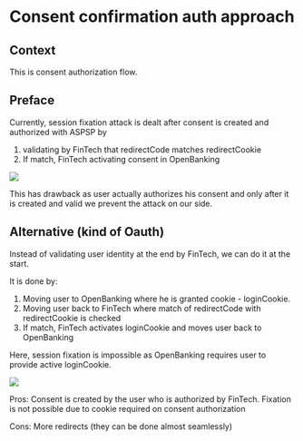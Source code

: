 # Consent confirmation auth approach

## Context

This is consent authorization flow.

## Preface
Currently, session fixation attack is dealt after consent is created and authorized with ASPSP by

1. validating by FinTech that redirectCode matches redirectCookie
1. If match, FinTech activating consent in OpenBanking

<!--
![](https://www.plantuml.com/plantuml/proxy?src=https://raw.githubusercontent.com/adorsys/open-banking-gateway/feature/alt-auth/docs/architecture/drafts/auth/opba-auth-now.puml&fmt=svg&vvv=2&sanitize=true)
-->
![](http://www.plantuml.com/plantuml/png/XL5DImCn4BtlhtX7FJHY_H1AMQe5zQ0e_V3KosmosB3hH9Ai1t-zsRhi1Yfu2MGox-EzB48a7zkFfY0TdSVhUblSMzcmtcCoARixPZXNk6tZtddxpT1E0al4TlMaTh9EACQyAZqRwrd7fNErvVbPLOB4eBBfY0uzQOVQoOFhHY-VB7SajPNt8kbqUlaiwKuLbfuf3g95_ZxOkqXhlIbzM3SAgzuEAj9rPk1NgHpyp72f3ghmEQ9FzyYUOSFV-SQYShehXJTghA78_y2EubuhF9ElXuOfW7IqNuoJaSRmTEDgbjEyYsEkcx6JDb3LSB5WCUcZVm00)

This has drawback as user actually authorizes his consent and only after it is created and valid we
prevent the attack on our side.

## Alternative (kind of Oauth)
Instead of validating user identity at the end by FinTech, we can do it at the start.

It is done by:
1. Moving user to OpenBanking where he is granted cookie - loginCookie.
1. Moving user back to FinTech where match of redirectCode with redirectCookie is checked
1. If match, FinTech activates loginCookie and moves user back to OpenBanking

Here, session fixation is impossible as OpenBanking requires user to provide active loginCookie.
<!--
![](https://www.plantuml.com/plantuml/proxy?src=https://raw.githubusercontent.com/adorsys/open-banking-gateway/feature/alt-auth/docs/architecture/drafts/auth/opba-auth-proposed.puml&fmt=svg&vvv=2&sanitize=true)
-->
![](http://www.plantuml.com/plantuml/png/ZLDTIyCm57tlhxXlAcpHRlF3CSjqe0m4nJcVzfAcr_MoBf4aK_3NUrkipMm5Nme9ztpSSzAfyzBwtRQ8fFB6mkDY6TsIVaQLGx-Vb6SOGopWUkTpO-aJGHdjK7jOFjsBbLum2c52YSMCB2e_CsP3E3cc1AJE82N-U0CrAQDM-iwKLmzlg6-atf1UHwnJwGLth3iGCBCeFGkaIM7Mf6lsD3ciplCChY0U34T7eLf8Kof6uRbPQoY0dQHIRKA77-Hps2V_iLVFZ64aO7wmhS2SmeiiA6EVtK4qYROsFELabQTtnlxMRDTm9k2_oPqtzdgGeqKWrn5Y64m7ouM0PhCMk4gSVCaionrmdwrsVLcNMB-Sxh7uXEU-dvQgvhCUh5lrx85RXkEu8TavcHPOvHCsn-66sHZ6WqFdo6XujMRxHuLJr1d_9by0)

Pros:
Consent is created by the user who is authorized by FinTech. Fixation is not possible due to cookie required
on consent authorization

Cons:
More redirects (they can be done almost seamlessly)